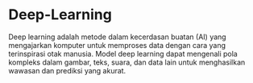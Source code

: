# Deep-Learning
Deep learning adalah metode dalam kecerdasan buatan (AI) yang mengajarkan komputer untuk memproses data dengan cara yang terinspirasi otak manusia. Model deep learning dapat mengenali pola kompleks dalam gambar, teks, suara, dan data lain untuk menghasilkan wawasan dan prediksi yang akurat.
